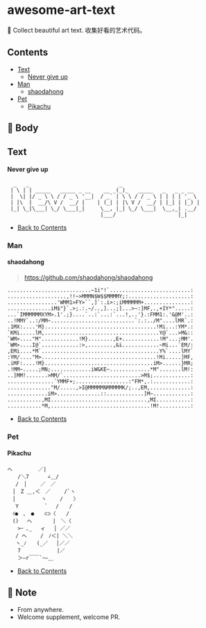 # awesome-art-text
🌈 Collect beautiful art text. 收集好看的艺术代码。

## Contents

  * [Text](#text)
    * [Never give up](#never-give-up)
  * [Man](#man)
    * [shaodahong](#shaodahong)
  * [Pet](#pet)
    * [Pikachu](#pikachu)

## 🌟 Body

## Text

#### Never give up

```
  _   _                             _                         
 | \ | | _____   _____ _ __    __ _(_)_   _____   _   _ _ __  
 |  \| |/ _ \ \ / / _ \ '__|  / _` | \ \ / / _ \ | | | | '_ \ 
 | |\  |  __/\ V /  __/ |    | (_| | |\ V /  __/ | |_| | |_) |
 |_| \_|\___| \_/ \___|_|     \__, |_| \_/ \___|  \__,_| .__/ 
                              |___/                    |_|    
```
- [Back to Contents](#contents)

### Man

#### shaodahong
> https://github.com/shaodahong/shaodahong

```
...........................~1i"!`..........................:
...................,!!~>MMMN$W$$MMMMY;:....................:
................'WMM1>FY>``,]`:.i>:;iMMMMMM+...............:
..............iM$"}`.>;.:.~/..,]...;]...>~:]MF,.,+IY*".....:
...`IMMMMMMXYM>.1'.;}....`..:`...:`...!,..'}.:FMM1:.'&@M'..:
..!MMY`..:/MM~...........................`:.:../M"....lMR`.:
.1MX:....'M}....................................!Mi...:YM*.:
`KMi.....lM,.....................................Y@`...>M&::
`WM>...."M"............!M}........,E+............!M"...;MM'.
`WM>....I@`............:>,........,&i............~Mi...`EM/:
,EMi....*M`......................................Y%`....lMY`
:YM/...."M>.....................................!Mi.....]MF,
.iMF:....!M}...................................iM>......}MR;
.!MM~.....;MN;.............iW&KE~.............*M".......lM!:
..]MM!.......>MM/`.........................>M$;............:
...............`YMMF+;.................:"FM*,.:............:
.............."M/.....,>I@MMMMMNMMMMMK/;..,EM,.............:
.............iM>..............::............]M~............:
...........,MI...............................,MI...........:
...........*M,................................!M!..........:
```
- [Back to Contents](#contents)

### Pet

#### Pikachu
```
へ　　　　　／|
　　/＼7　　　 ∠＿/
　 /　│　　 ／　／
　│　Z ＿,＜　／　　 /`ヽ
　│　　　　　ヽ　　 /　　〉
　 Y　　　　　`　 /　　/
　ｲ●　､　●　　⊂⊃〈　　/
　()　 へ　　　　|　＼〈
　　>ｰ ､_　 ィ　 │ ／／
　 / へ　　 /　ﾉ＜| ＼＼
　 ヽ_ﾉ　　(_／　 │／／
　　7　　　　　　　|／
　　＞―r￣￣`ｰ―＿
```
- [Back to Contents](#contents)

## 🌈 Note
- From anywhere.
- Welcome supplement, welcome PR.
